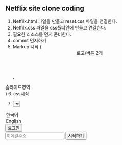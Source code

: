 ## Netflix site clone coding

1. Netfilx.html 파일을 만들고 reset.css 파일을 연결한다.
2. Netfilx.css 파일을 css폴더안에 만들고 연결한다.
3. 필요한 리소스를 먼저 준비한다.
4. commit 먼저하기
5. Markup 시작 (<header> 로고/버튼 2개 </header>,
<section>슬라이드영역</section>)
6. css시작

7. <select>
<option value="ko">한국어</option>
<option value="en">English</option>
</select>
<button type="button">로그인</button>

<form>
<input type="email" placeholder="이메일주소" required>
<button type="submit">시작하기</button>
</form>